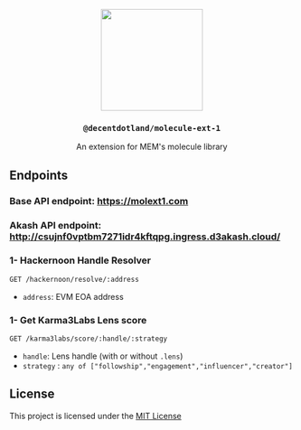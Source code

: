 <p align="center">
  <a href="https://molecule.sh">
    <img src="https://raw.githubusercontent.com/decentldotland/molecule/main/img/molecule.svg" height="180">
  </a>
  <h3 align="center"><code>@decentdotland/molecule-ext-1</code></h3>
  <p align="center">An extension for MEM's molecule library</p>
</p>

## Endpoints

### Base API endpoint: https://molext1.com
### Akash API endpoint: http://csujnf0vptbm7271idr4kftqpg.ingress.d3akash.cloud/

### 1- Hackernoon Handle Resolver

```bash
GET /hackernoon/resolve/:address
```

- `address`: EVM EOA address

### 1- Get Karma3Labs Lens score

```bash
GET /karma3labs/score/:handle/:strategy
```

- `handle`: Lens handle (with or without `.lens`)
- `strategy` : `any of ["followship","engagement","influencer","creator"]`

## License
This project is licensed under the [MIT License](./LICENSE)
